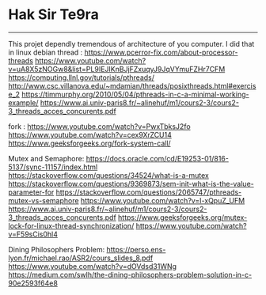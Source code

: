 # Hak Sir Te9ra 
*************************************


This projet dependly tremendous of architecture of you computer.
I did that in linux debian
thread :
https://www.pcerror-fix.com/about-processor-threads
https://www.youtube.com/watch?v=uA8X5zNOGw8&list=PL9IEJIKnBJjFZxuqyJ9JqVYmuFZHr7CFM
https://computing.llnl.gov/tutorials/pthreads/
http://www.csc.villanova.edu/~mdamian/threads/posixthreads.html#exercise_2
https://timmurphy.org/2010/05/04/pthreads-in-c-a-minimal-working-example/
https://www.ai.univ-paris8.fr/~alinehuf/m1/cours2-3/cours2-3_threads_acces_concurents.pdf

fork :
https://www.youtube.com/watch?v=PwxTbksJ2fo
https://www.youtube.com/watch?v=cex9XrZCU14
https://www.geeksforgeeks.org/fork-system-call/


Mutex and Semaphore:
https://docs.oracle.com/cd/E19253-01/816-5137/sync-11157/index.html
https://stackoverflow.com/questions/34524/what-is-a-mutex
https://stackoverflow.com/questions/9369873/sem-init-what-is-the-value-parameter-for
https://stackoverflow.com/questions/2065747/pthreads-mutex-vs-semaphore
https://www.youtube.com/watch?v=I-xQpuZ_UFM
https://www.ai.univ-paris8.fr/~alinehuf/m1/cours2-3/cours2-3_threads_acces_concurents.pdf
https://www.geeksforgeeks.org/mutex-lock-for-linux-thread-synchronization/
https://www.youtube.com/watch?v=F59sCis0hl4


Dining Philosophers Problem:
https://perso.ens-lyon.fr/michael.rao/ASR2/cours_slides_8.pdf
https://www.youtube.com/watch?v=dOVdsd31WNg
https://medium.com/swlh/the-dining-philosophers-problem-solution-in-c-90e2593f64e8
